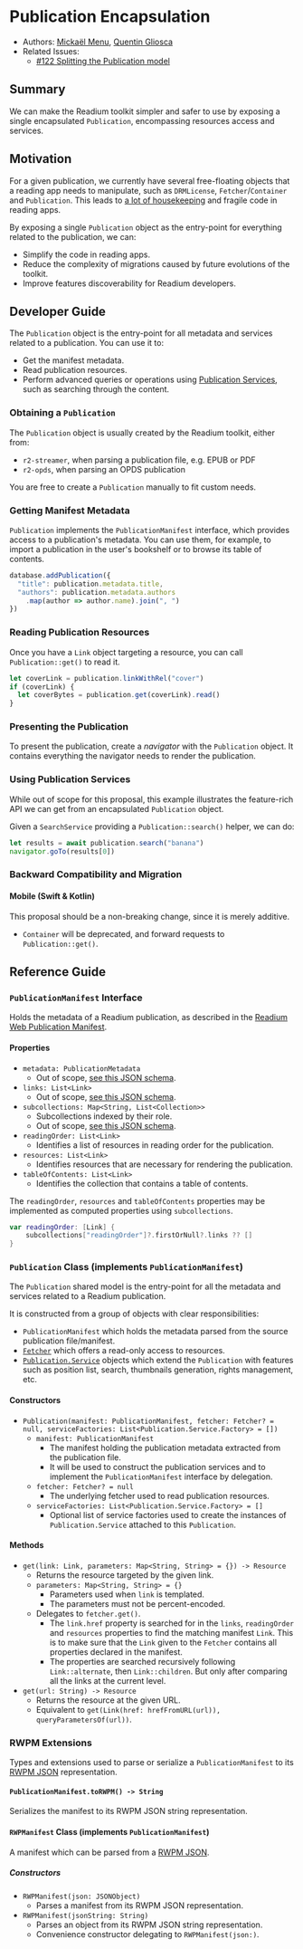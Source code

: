 # Publication Encapsulation

* Authors: [Mickaël Menu](https://github.com/mickael-menu), [Quentin Gliosca](https://github.com/qnga)
* Related Issues:
  * [#122 Splitting the Publication model](https://github.com/readium/architecture/issues/122)


## Summary

We can make the Readium toolkit simpler and safer to use by exposing a single encapsulated `Publication`, encompassing resources access and services.


## Motivation

For a given publication, we currently have several free-floating objects that a reading app needs to manipulate, such as `DRMLicense`, `Fetcher`/`Container` and `Publication`. This leads to [a lot of housekeeping](https://github.com/readium/r2-testapp-swift/blob/2f576170f8ff35ba16c8ffa7363b3eaa77ed5268/r2-testapp-swift/Library/LibraryService.swift) and fragile code in reading apps.

By exposing a single `Publication` object as the entry-point for everything related to the publication, we can:

* Simplify the code in reading apps.
* Reduce the complexity of migrations caused by future evolutions of the toolkit.
* Improve features discoverability for Readium developers.


## Developer Guide

The `Publication` object is the entry-point for all metadata and services related to a publication. You can use it to:

* Get the manifest metadata.
* Read publication resources.
* Perform advanced queries or operations using [Publication Services](https://github.com/readium/architecture/pull/131), such as searching through the content.

### Obtaining a `Publication`

The `Publication` object is usually created by the Readium toolkit, either from:

* `r2-streamer`, when parsing a publication file, e.g. EPUB or PDF
* `r2-opds`, when parsing an OPDS publication

You are free to create a `Publication` manually to fit custom needs.

### Getting Manifest Metadata

`Publication` implements the `PublicationManifest` interface, which provides access to a publication's metadata. You can use them, for example, to import a publication in the user's bookshelf or to browse its table of contents.

```javascript
database.addPublication({
  "title": publication.metadata.title,
  "authors": publication.metadata.authors
    .map(author => author.name).join(", ")
})
```

### Reading Publication Resources

Once you have a `Link` object targeting a resource, you can call `Publication::get()` to read it.

```javascript
let coverLink = publication.linkWithRel("cover")
if (coverLink) {
  let coverBytes = publication.get(coverLink).read()
}
``` 

### Presenting the Publication

To present the publication, create a *navigator* with the `Publication` object. It contains everything the navigator needs to render the publication.

### Using Publication Services

While out of scope for this proposal, this example illustrates the feature-rich API we can get from an encapsulated `Publication` object.

Given a `SearchService` providing a `Publication::search()` helper, we can do:

```javascript
let results = await publication.search("banana")
navigator.goTo(results[0])
```

### Backward Compatibility and Migration

#### Mobile (Swift & Kotlin)

This proposal should be a non-breaking change, since it is merely additive.

* `Container` will be deprecated, and forward requests to `Publication::get()`.


## Reference Guide

### `PublicationManifest` Interface

Holds the metadata of a Readium publication, as described in the [Readium Web Publication Manifest](https://readium.org/webpub-manifest/).

#### Properties

* `metadata: PublicationMetadata`
  * Out of scope, [see this JSON schema](https://readium.org/webpub-manifest/schema/metadata.schema.json).
* `links: List<Link>`
  * Out of scope, [see this JSON schema](https://readium.org/webpub-manifest/schema/link.schema.json).
* `subcollections: Map<String, List<Collection>>`
  * Subcollections indexed by their role.
  * Out of scope, [see this JSON schema](https://readium.org/webpub-manifest/schema/subcollection.schema.json).
* `readingOrder: List<Link>`
  * Identifies a list of resources in reading order for the publication.
* `resources: List<Link>`
  * Identifies resources that are necessary for rendering the publication.
* `tableOfContents: List<Link>`
  * Identifies the collection that contains a table of contents.

The `readingOrder`, `resources` and `tableOfContents` properties may be implemented as computed properties using `subcollections`.

```swift
var readingOrder: [Link] {
    subcollections["readingOrder"]?.firstOrNull?.links ?? []
}
```

### `Publication` Class (implements `PublicationManifest`)

The `Publication` shared model is the entry-point for all the metadata and services related to a Readium publication.

It is constructed from a group of objects with clear responsibilities:

* `PublicationManifest` which holds the metadata parsed from the source publication file/manifest.
* [`Fetcher`](https://github.com/readium/architecture/pull/132) which offers a read-only access to resources.
* [`Publication.Service`](https://github.com/readium/architecture/pull/131) objects which extend the `Publication` with features such as position list, search, thumbnails generation, rights management, etc.

#### Constructors

* `Publication(manifest: PublicationManifest, fetcher: Fetcher? = null, serviceFactories: List<Publication.Service.Factory> = [])`
  * `manifest: PublicationManifest`
    * The manifest holding the publication metadata extracted from the publication file.
    * It will be used to construct the publication services and to implement the `PublicationManifest` interface by delegation.
  * `fetcher: Fetcher? = null`
    * The underlying fetcher used to read publication resources.
  * `serviceFactories: List<Publication.Service.Factory> = []`
    * Optional list of service factories used to create the instances of `Publication.Service` attached to this `Publication`.

#### Methods

* `get(link: Link, parameters: Map<String, String> = {}) -> Resource`
  * Returns the resource targeted by the given link.
  * `parameters: Map<String, String> = {}`
    * Parameters used when `link` is templated.
    * The parameters must not be percent-encoded.
  * Delegates to `fetcher.get()`.
    * The `link.href` property is searched for in the `links`, `readingOrder` and `resources` properties to find the matching manifest `Link`. This is to make sure that the `Link` given to the `Fetcher` contains all properties declared in the manifest.
    * The properties are searched recursively following `Link::alternate`, then `Link::children`. But only after comparing all the links at the current level.
* `get(url: String) -> Resource`
  * Returns the resource at the given URL.
  * Equivalent to `get(Link(href: hrefFromURL(url)), queryParametersOf(url))`.

### RWPM Extensions

Types and extensions used to parse or serialize a `PublicationManifest` to its [RWPM JSON](https://readium.org/webpub-manifest/) representation.

#### `PublicationManifest.toRWPM() -> String`

Serializes the manifest to its RWPM JSON string representation.

#### `RWPManifest` Class (implements `PublicationManifest`)

A manifest which can be parsed from a [RWPM JSON](https://readium.org/webpub-manifest/).

##### Constructors

* `RWPManifest(json: JSONObject)`
  * Parses a manifest from its RWPM JSON representation.
* `RWPManifest(jsonString: String)`
  * Parses an object from its RWPM JSON string representation.
  * Convenience constructor delegating to `RWPManifest(json:)`.
